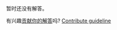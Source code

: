 
暂时还没有解答。

有兴趣[贡献你的解答](https://github.com/BFEdev/BFE.dev-solutions/blob/main/problem/find-the-first-duplicate-character-in-a-string_zh.md)吗? [Contribute guideline](https://github.com/BFEdev/BFE.dev-solutions#how-to-contribute)
